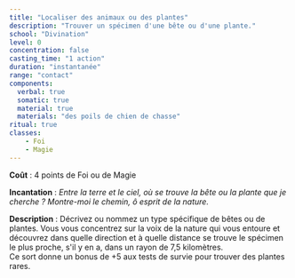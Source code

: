 ```yaml
---
title: "Localiser des animaux ou des plantes"
description: "Trouver un spécimen d'une bête ou d'une plante."
school: "Divination"
level: 0
concentration: false
casting_time: "1 action"
duration: "instantanée"
range: "contact"
components:
  verbal: true
  somatic: true
  material: true
  materials: "des poils de chien de chasse"
ritual: true
classes:
    - Foi
    - Magie
---
```

**Coût** : 4 points de Foi ou de Magie   

**Incantation** : *Entre la terre et le ciel, où se trouve la bête ou la plante que je cherche ?*    *Montre-moi le chemin, ô esprit de la nature.*    

**Description** : Décrivez ou nommez un type spécifique de bêtes ou de plantes. Vous vous concentrez sur la voix de la nature qui vous entoure et découvrez dans quelle direction et à quelle distance se trouve le spécimen le plus proche, s'il y en a, dans un rayon de 7,5 kilomètres.  
Ce sort donne un bonus de +5 aux tests de survie pour trouver des plantes rares.  
